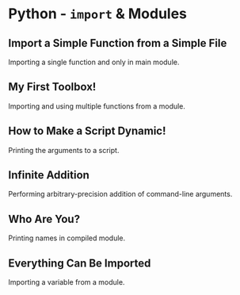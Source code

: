 # Python - `import` & Modules

## Import a Simple Function from a Simple File
Importing a single function and only in main module.

## My First Toolbox!
Importing and using multiple functions from a module.

## How to Make a Script Dynamic!
Printing the arguments to a script.

## Infinite Addition
Performing arbitrary-precision addition of command-line arguments.

## Who Are You?
Printing names in compiled module.

## Everything Can Be Imported
Importing a variable from a module.
